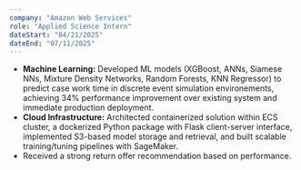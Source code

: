 ```yaml
---
company: "Amazon Web Services"
role: "Applied Science Intern"
dateStart: "04/21/2025"
dateEnd: "07/11/2025"
---
```

* **Machine Learning:** Developed ML models (XGBoost, ANNs, Siamese NNs, Mixture Density Networks, Random Forests, KNN Regressor) to predict case work time in discrete event simulation environements, achieving 34\% performance improvement over existing system and immediate production deployment.
* **Cloud Infrastructure:** Architected containerized solution within ECS cluster, a dockerized Python package with Flask client-server interface, implemented S3-based model storage and retrieval, and built scalable training/tuning pipelines with SageMaker.
* Received a strong return offer recommendation based on performance.